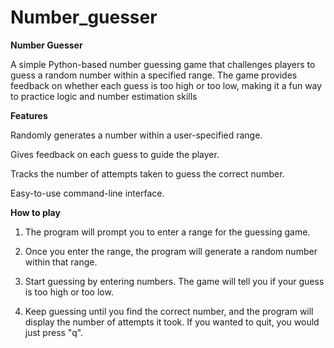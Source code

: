 # Number_guesser

**Number Guesser**

A simple Python-based number guessing game that challenges players to guess a random number within a specified range. The game provides feedback on whether each guess is too high or too low, making it a fun way to practice logic and number estimation skills

**Features**

  Randomly generates a number within a user-specified range.

  Gives feedback on each guess to guide the player.

  Tracks the number of attempts taken to guess the correct number.

  Easy-to-use command-line interface.

**How to play**

1. The program will prompt you to enter a range for the guessing game.


2. Once you enter the range, the program will generate a random number within that range.


3. Start guessing by entering numbers. The game will tell you if your guess is too high or too low.


4. Keep guessing until you find the correct number, and the program will display the number of attempts it took. If you wanted to quit, you would just press "q".